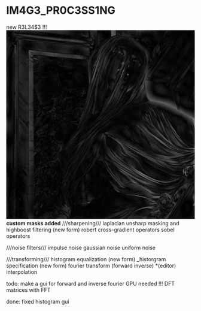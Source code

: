 # IM4G3_PR0C3SS1NG
new R3L34$3 !!!
![Alt text](https://github.com/kuhl33d/IM4G3_PR0C3SS1NG/blob/d4de7cf5d6b831e1d09b928ff97163db38208eb4/fourier_example.jpg?raw=true "a title")
**custom masks added**
///sharpening///
laplacian
unsharp masking and highboost filtering (new form)
robert cross-gradient operators
sobel operators

///noise filters///
impulse noise
gaussian noise 
uniform noise

///transforming///
histogram equalization (new form)
_historgram specification (new form)
fourier transform (forward inverse) *(editor)
interpolation

todo:
make a gui for forward and inverse fourier
    GPU needed !!! DFT matrices with FFT

done:
fixed histogram gui
